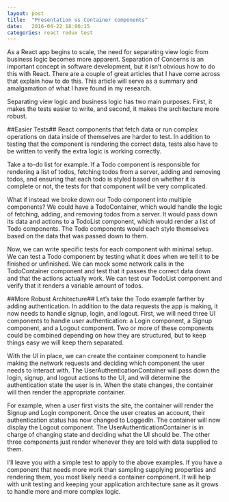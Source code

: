 ```yaml
---
layout: post
title:  "Presentation vs Container components"
date:   2016-04-22 18:06:15
categories: react redux test
---
```

As a React app begins to scale, the need for separating view logic from business logic becomes more apparent. Separation of Concerns is an important concept in software development, but it isn’t obvious how to do this with React. There are a couple of great articles that I have come across that explain how to do this. This article will serve as a summary and amalgamation of what I have found in my research.

Separating view logic and business logic has two main purposes. First, it makes the tests easier to write, and second, it makes the architecture more robust.

##Easier Tests##
React components that fetch data or run complex operations on data inside of themselves are harder to test. In addition to testing that the component is rendering the correct data, tests also have to be written to verify the extra logic is working correctly.

Take a to-do list for example. If a Todo component is responsible for rendering a list of todos, fetching todos from a server, adding and removing todos, and ensuring that each todo is styled based on whether it is complete or not, the tests for that component will be very complicated.

What if instead we broke down our Todo component into multiple components? We could have a TodoContainer, which would handle the logic of fetching, adding, and removing todos from a server. It would pass down its data and actions to a TodoList component, which would render a list of Todo components. The Todo components would each style themselves based on the data that was passed down to them.

Now, we can write specific tests for each component with minimal setup. We can test a Todo component by testing what it does when we tell it to be finished or unfinished. We can mock some network calls in the TodoContainer component and test that it passes the correct data down and that the actions actually work. We can test our TodoList component and verify that it renders a variable amount of todos.

##More Robust Architecture##
Let’s take the Todo example farther by adding authentication. In addition to the data requests the app is making, it now needs to handle signup, login, and logout. First, we will need three UI components to handle user authentication: a Login component, a Signup component, and a Logout component. Two or more of these components could be combined depending on how they are structured, but to keep things easy we will keep them separated.

With the UI in place, we can create the container component to handle making the network requests and deciding which component the user needs to interact with. The UserAuthenticationContainer will pass down the login, signup, and logout actions to the UI, and will determine the authentication state the user is in. When the state changes, the container will then render the appropriate container.

For example, when a user first visits the site, the container will render the Signup and Login component. Once the user creates an account, their authentication status has now changed to LoggedIn. The container will now display the Logout component. The UserAuthenticationContainer is in charge of changing state and deciding what the UI should be. The other three components just render whenever they are told with data supplied to them.

I’ll leave you with a simple test to apply to the above examples. If you have a component that needs more work than sampling supplying properties and rendering them, you most likely need a container component. It will help with unit testing and keeping your application architecture sane as it grows to handle more and more complex logic.
